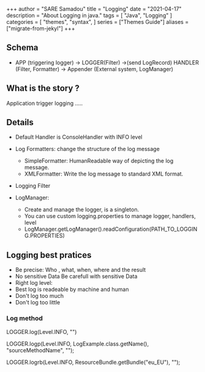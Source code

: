 +++
author = "SARE Samadou"
title = "Logging"
date = "2021-04-17"
description = "About Logging in java."
tags = [
"Java",
"Logging"
]
categories = [
"themes",
"syntax",
]
series = ["Themes Guide"]
aliases = ["migrate-from-jekyl"]
+++

## Schema

   - APP (triggering logger) -> LOGGER(Filter) ->(send LogRecord) HANDLER (Filter, Formatter) -> Appender (External system, LogManager)
  
  
## What is the story ?
  Application trigger logging .....
  
 
## Details
  
  - Default Handler is ConsoleHandler with INFO level
  - Log Formatters: change the structure of the log message
    - SimpleFormatter: HumanReadable way of depicting the log message.
    - XMLFormatter: Write the log message to standard XML format.

 - Logging Filter
 - LogManager: 
    - Create and manage the logger, is a singleton. 
    - You can use custom logging.properties to manage logger, handlers, level
    - LogManager.getLogManager().readConfiguration(PATH_TO_LOGGING.PROPERTIES) 
 

## Logging best pratices

- Be precise: Who , what, when, where and the result
- No sensitive Data Be carefull with sensitive Data
- Right log level: 
- Best log is readeable by machine and human 
- Don't log too much
- Don't log too little

### Log method
LOGGER.log(Level.INFO, "")

LOGGER.logp(Level.INFO, LogExample.class.getName(), "sourceMethodName", "");

LOGGER.logrb(Level.INFO, ResourceBundle.getBundle("eu_EU"), "");
